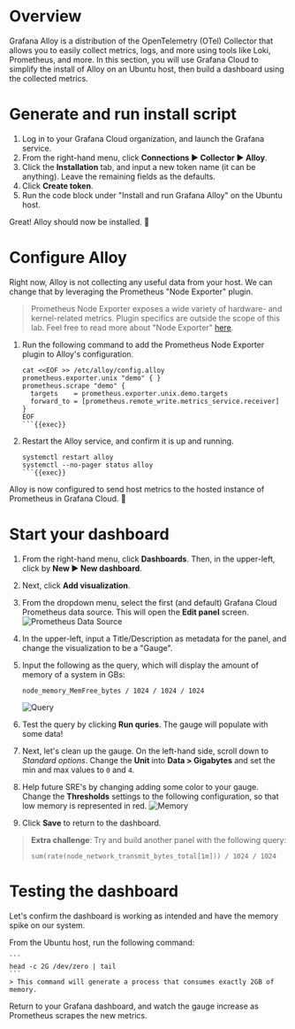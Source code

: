 # Overview

Grafana Alloy is a distribution of the OpenTelemetry (OTel) Collector that allows you to easily collect metrics, logs, and more using tools like Loki, Prometheus, and more. In this section, you will use Grafana Cloud to simplify the install of Alloy on an Ubuntu host, then build a dashboard using the collected metrics.

# Generate and run install script

1. Log in to your Grafana Cloud organization, and launch the Grafana service.
2. From the right-hand menu, click **Connections ▶ Collector ▶ Alloy**. 
3. Click the **Installation** tab, and input a new token name (it can be anything). Leave the remaining fields as the defaults.
4. Click **Create token**.
5. Run the code block under "Install and run Grafana Alloy" on the Ubuntu host.

Great! Alloy should now be installed. 🎉

# Configure Alloy

Right now, Alloy is not collecting any useful data from your host. We can change that by leveraging the Prometheus "Node Exporter" plugin. 

> Prometheus Node Exporter exposes a wide variety of hardware- and kernel-related metrics. Plugin specifics are outside the scope of this lab. Feel free to read more about "Node Exporter" [here](https://prometheus.io/docs/guides/node-exporter/).

1. Run the following command to add the Prometheus Node Exporter plugin to Alloy's configuration.

    ```
    cat <<EOF >> /etc/alloy/config.alloy
    prometheus.exporter.unix "demo" { }
    prometheus.scrape "demo" {
      targets    = prometheus.exporter.unix.demo.targets
      forward_to = [prometheus.remote_write.metrics_service.receiver]
    }
    EOF
    ```{{exec}}

2. Restart the Alloy service, and confirm it is up and running.

    ```
    systemctl restart alloy
    systemctl --no-pager status alloy
    ```{{exec}}

Alloy is now configured to send host metrics to the hosted instance of Prometheus in Grafana Cloud. 🎉

# Start your dashboard

1. From the right-hand menu, click **Dashboards**. Then, in the upper-left, click by **New ▶ New dashboard**.
2. Next, click **Add visualization**.
3. From the dropdown menu, select the first (and default) Grafana Cloud Prometheus data source. This will open the **Edit panel** screen.
  ![Prometheus Data Source](https://i.imgur.com/w8ameGB.png)
4. In the upper-left, input a Title/Description as metadata for the panel, and change the visualization to be a "Gauge". 
5. Input the following as the query, which will display the amount of memory of a system in GBs:
    ```
    node_memory_MemFree_bytes / 1024 / 1024 / 1024
    ```

    ![Query](https://i.imgur.com/gp1wgiS.png)

6. Test the query by clicking **Run quries**. The gauge will populate with some data!
7. Next, let's clean up the gauge. On the left-hand side, scroll down to _Standard options_. Change the **Unit** into **Data > Gigabytes** and set the min and max values to `0` and `4`.
8. Help future SRE's by changing adding some color to your gauge. Change the **Thresholds** settings to the following configuration, so that low memory is represented in red.
    ![Memory](https://i.imgur.com/nQFcBer.png)
9. Click **Save** to return to the dashboard.

> **Extra challenge**: Try and build another panel with the following query:
>  ```
>  sum(rate(node_network_transmit_bytes_total[1m])) / 1024 / 1024
>  ```

# Testing the dashboard

Let's confirm the dashboard is working as intended and have the memory spike on our system.

From the Ubuntu host, run the following command:

    ```
    head -c 2G /dev/zero | tail
    ```
    > This command will generate a process that consumes exactly 2GB of memory.

Return to your Grafana dashboard, and watch the gauge increase as Prometheus scrapes the new metrics.
